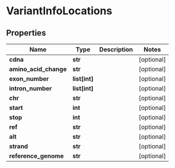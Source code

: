 # VariantInfoLocations

## Properties
Name | Type | Description | Notes
------------ | ------------- | ------------- | -------------
**cdna** | **str** |  | [optional] 
**amino_acid_change** | **str** |  | [optional] 
**exon_number** | **list[int]** |  | [optional] 
**intron_number** | **list[int]** |  | [optional] 
**chr** | **str** |  | [optional] 
**start** | **int** |  | [optional] 
**stop** | **int** |  | [optional] 
**ref** | **str** |  | [optional] 
**alt** | **str** |  | [optional] 
**strand** | **str** |  | [optional] 
**reference_genome** | **str** |  | [optional] 



